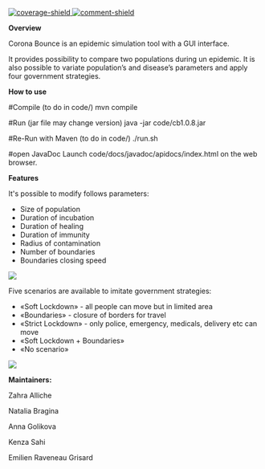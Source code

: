 [main]: https://gaufre.informatique.univ-paris-diderot.fr/raveneau/corona-bounce
[coverage-shield]: https://img.shields.io/badge/Coverage-31%25-yellow
[comment-shield]: https://img.shields.io/badge/Javadoc-100%25-brightgreen
[ ![coverage-shield][] ][main]
[ ![comment-shield][] ][main]


**Overview**

Corona Bounce is an epidemic simulation tool with a GUI interface.

It provides possibility to compare two populations during un epidemic.
It is also possible to variate population’s and disease’s parameters and apply four government strategies.

**How to use**

#Compile (to do in code/)
mvn compile

#Run (jar file may change version)
java -jar code/cb1.0.8.jar

#Re-Run with Maven (to do in code/)
./run.sh

#open JavaDoc
Launch code/docs/javadoc/apidocs/index.html on the web browser.


**Features**

It's possible to modify follows parameters:
* Size of population
* Duration of incubation
* Duration of healing
* Duration of immunity
* Radius of contamination
* Number of boundaries
* Boundaries closing speed 


![](code/target/project_1.gif)

Five scenarios are available to imitate government strategies:

* «Soft Lockdown» - all people can move but in limited area
* «Boundaries» - closure of borders for travel 
* «Strict Lockdown» - only police, emergency, medicals, delivery etc can move
* «Soft Lockdown + Boundaries»
* «No scenario»

![](code/target/project_2.gif)



**Maintainers:**

Zahra Alliche

Natalia Bragina

Anna Golikova

Kenza Sahi

Emilien Raveneau Grisard
